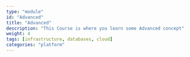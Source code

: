 ```yaml
---
type: "module"
id: "Advanced"
title: "Advanced"
description: "This Course is where you learn some Advanced concept"
weight: 4
tags: [infrastructure, databases, cloud]
categories: "platform"
---
```

